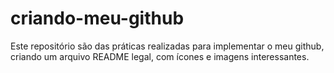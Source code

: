 # criando-meu-github

Este repositório são das práticas realizadas para implementar o meu github, criando um arquivo README legal, com ícones e imagens interessantes. 
